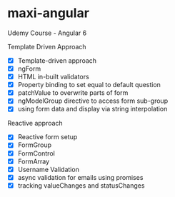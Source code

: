 # maxi-angular
Udemy Course - Angular 6 


Template Driven Approach</br>
- [X] Template-driven approach</br>
- [X] ngForm</br>
- [X] HTML in-built validators</br>
- [X] Property binding to set equal to default question</br>
- [X] patchValue to overwrite parts of form</br>
- [X] ngModelGroup directive to access form sub-group</br>
- [X] using form data and display via string interpolation</br>

Reactive approach</br>
- [X] Reactive form setup</br>
- [X] FormGroup</br>
- [X] FormControl</br>
- [X] FormArray</br>
- [X] Username Validation</br>
- [X] async validation for emails using promises</br>
- [X] tracking valueChanges and statusChanges</br>
